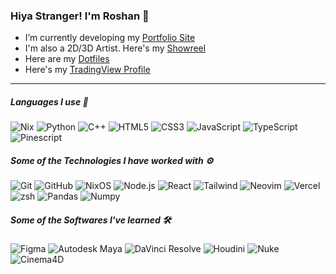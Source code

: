 ### Hiya Stranger! I'm Roshan 🧣

- I’m currently developing my [Portfolio Site](https://eucleiance.github.io)
- I'm also a 2D/3D Artist. Here's my [Showreel](https://github.com/eucleiance/eucleiance.github.io/raw/refs/heads/master/docs/videos/showreel.mp4?download=)
- Here are my [Dotfiles](https://github.com/eucleiance/dotfiles/)
- Here's my [TradingView Profile](https://www.tradingview.com/u/coldbrewrosh/)

---

##### Languages I use 🧬

![Nix](https://img.shields.io/badge/-Nix-222222?style=flat&logo=nixos)
![Python](https://img.shields.io/badge/-Python-222222?style=flat&logo=python)
![C++](https://img.shields.io/badge/-C++-222222?style=flat&logo=c%2B%2B)
![HTML5](https://img.shields.io/badge/-HTML5-222222?style=flat&logo=html5)
![CSS3](https://img.shields.io/badge/-CSS3-222222?style=flat&logo=css3)
![JavaScript](https://img.shields.io/badge/-JavaScript-222222?style=flat&logo=javascript)
![TypeScript](https://img.shields.io/badge/-TypeScript-222222?style=flat&logo=typescript)
![Pinescript](https://img.shields.io/badge/-Pinescript-222222?style=flat&logo=pinescript)


##### Some of the Technologies I have worked with ⚙️

![Git](https://img.shields.io/badge/-Git-222222?style=flat&logo=git&logoColor=F05032)
![GitHub](https://img.shields.io/badge/-GitHub-222222?style=flat&logo=github&logoColor=181717)
![NixOS](https://img.shields.io/badge/-NixOS-222222?style=flat&logo=nixos&logoColor=FCC624)
![Node.js](https://img.shields.io/badge/-Node.js-222222?style=flat&logo=node.js&logoColor=339933)
![React](https://img.shields.io/badge/-React-222222?style=flat&logo=React&logoColor=61DAFB)
![Tailwind](https://img.shields.io/badge/-Tailwind-222222?style=flat&logo=tailwindcss&logoColor=6DB33F)
![Neovim](https://img.shields.io/badge/-Neovim-222222?style=flat-square&logo=neovim)
![Vercel](https://img.shields.io/badge/-Vercel-222222?style=flat-square&logo=vercel)
![zsh](https://img.shields.io/badge/-zsh-222222?style=flat-square&logo=zsh)
![Pandas](https://img.shields.io/badge/-Pandas-222222?style=flat-square&logo=pandas)
![Numpy](https://img.shields.io/badge/-Numpy-222222?style=flat-square&logo=numpy)


##### Some of the Softwares I've learned 🛠️

![Figma](https://img.shields.io/badge/-Figma-222222?style=flat-square&logo=figma)
![Autodesk Maya](https://img.shields.io/badge/-AutoDesk_Maya-222222?style=flat-square&logo=autodeskmaya)
![DaVinci Resolve](https://img.shields.io/badge/-DaVinci_Resolve-222222?style=flat-square&logo=davinciresolve)
![Houdini](https://img.shields.io/badge/-Houdini-222222?style=flat-square&logo=houdini)
![Nuke](https://img.shields.io/badge/-Nuke-222222?style=flat-square&logo=nuke)
![Cinema4D](https://img.shields.io/badge/-Cinema_4D-222222?style=flat-square&logo=cinema4d)
